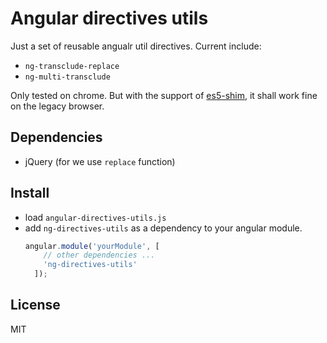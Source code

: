 # Angular directives utils
Just a set of reusable angualr util directives.
Current include:
- `ng-transclude-replace` 
- `ng-multi-transclude`


Only tested on chrome. But with the support of [es5-shim](https://github.com/es-shims/es5-shim ), it shall work fine on the legacy browser.

## Dependencies
- jQuery (for we use `replace` function)

## Install
- load `angular-directives-utils.js`
- add `ng-directives-utils` as a dependency to your angular module.
	```js
	angular.module('yourModule', [
        // other dependencies ...
        'ng-directives-utils'
      ]);
	```
	
## License
MIT